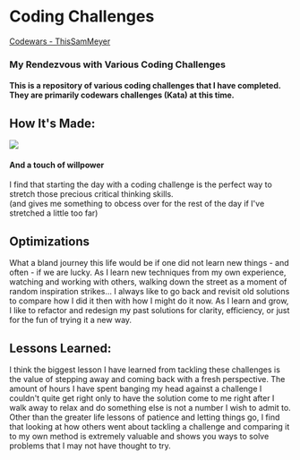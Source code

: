 <h1> Coding Challenges </h1>
<a href="https://codewars.com/users/ThisSamMeyer" rel="nofollow">Codewars - ThisSamMeyer</a>
<h3>My Rendezvous with Various Coding Challenges</h3>
<h4>This is a repository of various coding challenges that I have completed. They are primarily codewars challenges (Kata) at this time.</h4>

<h2>How It's Made:</h2>
<img src="https://camo.githubusercontent.com/30934920b46fd5b6874bf6ce5f9a3afd8ea0e5e4ed20ab9eda0450286ba7a138/68747470733a2f2f696d672e736869656c64732e696f2f7374617469632f76313f6c6162656c3d7c266d6573736167653d4a41564153435249505426636f6c6f723d336337663564267374796c653d706c6173746963266c6f676f3d6a617661736372697074" data-canonical-src="https://img.shields.io/static/v1?label=|&amp;message=JAVASCRIPT&amp;color=3c7f5d&amp;style=plastic&amp;logo=javascript" style="max-width: 100%;"></h3>
<h4> And a touch of willpower </h4>

<p>I find that starting the day with a coding challenge is the perfect way to stretch those precious critical thinking skills.
<br>(and gives me something to obcess over for the rest of the day if I've stretched a little too far)</p>

<h2>Optimizations</h2>
<p>What a bland journey this life would be if one did not learn new things - and often - if we are lucky. As I learn new techniques from my own experience, watching and working with others, walking down the street as a moment of random inspiration strikes... I always like to go back and revisit old solutions to compare how I did it then with how I might do it now. As I learn and grow, I like to refactor and redesign my past solutions for clarity, efficiency, or just for the fun of trying it a new way.</p>

<h2>Lessons Learned:</h2>
<p>I think the biggest lesson I have learned from tackling these challenges is the value of stepping away and coming back with a fresh perspective. The amount of hours I have spent banging my head against a challenge I couldn't quite get right only to have the solution come to me right after I walk away to relax and do something else is not a number I wish to admit to. 
<br>Other than the greater life lessons of patience and letting things go, I find that looking at how others went about tackling a challenge and comparing it to my own method is extremely valuable and shows you ways to solve problems that I may not have thought to try.</p>

